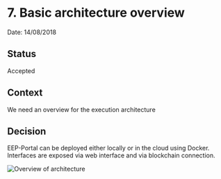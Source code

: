 # 7. Basic architecture overview

Date: 14/08/2018

## Status

Accepted

## Context

We need an overview for the execution architecture

## Decision

EEP-Portal can be deployed either locally or in the cloud using Docker. Interfaces are exposed via web interface and via blockchain connection.

![Overview of architecture](./0007-execution-architecture-overview.png)
